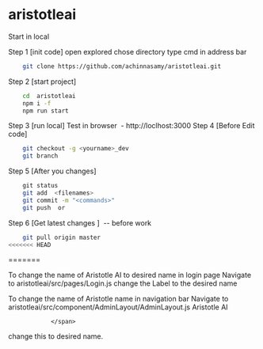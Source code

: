 # aristotleai

Start in local

Step 1 [init code]
open explored chose directory
type cmd in address bar

```sh
	git clone https://github.com/achinnasamy/aristotleai.git
```

Step 2 [start project]

```sh
	cd  aristotleai
	npm i -f
	npm run start
```

Step 3 [run local]
Test in browser  - http://loclhost:3000
Step 4 [Before Edit code]

```sh
	git checkout -g <yourname>_dev
	git branch
```

Step 5 [After you changes]

```sh
  	git status
	git add  <filenames>
	git commit -m "<commands>"
	git push  or
```

Step 6 [Get latest changes ]  -- before work

```sh
	git pull origin master
<<<<<<< HEAD
```

=======

To change the name of Aristotle AI to desired name in login page
Navigate to aristotleai/src/pages/Login.js
change the Label to the desired name

To change the name of Aristotle name in navigation bar
Navigate to aristotleai/src/component/AdminLayout/AdminLayout.js
<span className="mt-1 ms-1 sidebar-text">
Aristotle AI

                </span>

change this to desired name.
